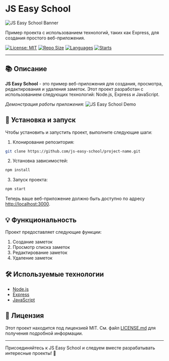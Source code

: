 # JS Easy School

![JS Easy School Banner](./public/banner.png)

Пример проекта с использованием технологий, таких как Express, для создания простого веб-приложения.

[![License: MIT](https://img.shields.io/github/license/js-easy-school/js-easy-school?style=flat-square)](./LICENSE.md)
[![Repo Size](https://img.shields.io/github/repo-size/js-easy-school/js-easy-school?style=flat-square)](https://github.com/js-easy-school/js-easy-school)
[![Languages](https://img.shields.io/github/languages/count/js-easy-school/js-easy-school?style=flat-square)](https://github.com/js-easy-school/js-easy-school)
[![Starts](https://img.shields.io/github/stars/js-easy-school/js-easy-school?style=flat-square)](https://github.com/js-easy-school/js-easy-school)

---

## 📚 Описание

**JS Easy School** - это пример веб-приложения для создания, просмотра, редактирования и удаления заметок. Этот проект разработан с использованием следующих технологий: Node.js, Express и JavaScript.

_Демонстрация работы приложения:_
![JS Easy School Demo](./public/demo.gif)

## 🚀 Установка и запуск

Чтобы установить и запустить проект, выполните следующие шаги:

1. Клонирование репозитория:

```bash
git clone https://github.com/js-easy-school/project-name.git
```

2. Установка зависимостей:

```bash
npm install
```

3. Запуск проекта:

```bash
npm start
```

Теперь ваше веб-приложение должно быть доступно по адресу [http://localhost:3000](http://localhost:3000).

## 💡 Функциональность

Проект предоставляет следующие функции:

1. Создание заметок
2. Просмотр списка заметок
3. Редактирование заметок
4. Удаление заметок

## 🛠 Используемые технологии

- [Node.js](https://nodejs.org/)
- [Express](https://expressjs.com/)
- [JavaScript](https://developer.mozilla.org/en-US/docs/Web/JavaScript)

## 📜 Лицензия

Этот проект находится под лицензией MIT. См. файл [LICENSE.md](./LICENSE.md) для получения подробной информации.

---

Присоединяйтесь к JS Easy School и следуем вместе разрабатывать интересные проекты! 🚀
